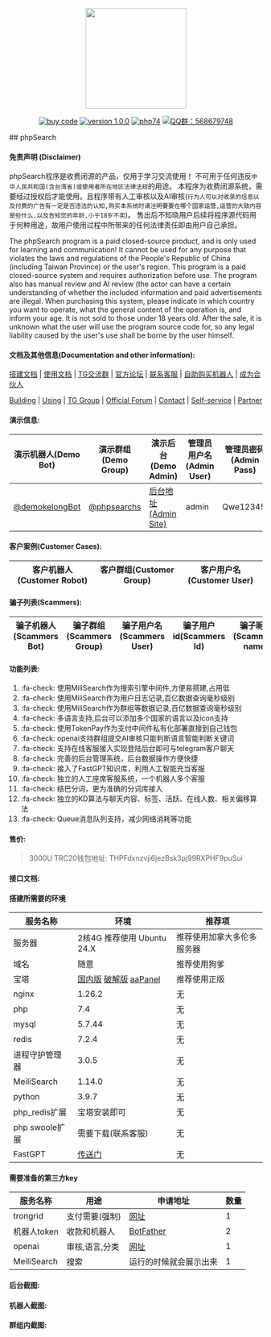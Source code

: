 <p align="center"><img src="https://s1.imagehub.cc/images/2025/05/14/a1b903583154271050191c1a6f2de085.png" width="200"></p>
<p align="center">
<a href="https://t.me/buzhiguiqi"><img src="https://img.shields.io/badge/buy-code-blue" alt="buy code"></a>
<a href="https://github.com/assimon/dujiaoka/releases/tag/1.0.0"><img src="https://img.shields.io/badge/version-1.0.0-red" alt="version 1.0.0"></a>
<a href="https://www.php.net/releases/7_4_0.php"><img src="https://img.shields.io/badge/PHP-7.4-lightgrey" alt="php74"></a>
<a href="https://shang.qq.com/wpa/qunwpa?idkey=37b6b06f7c941dae20dcd5784088905d6461064d7f33478692f0c4215546cee0"><img src="https://img.shields.io/badge/Telegram%E7%BE%A4-buzhiguiqi-green" alt="QQ群：568679748"></a>
</p>
## phpSearch

#### 免责声明 (Disclaimer)

phpSearch程序是收费闭源的产品，仅用于学习交流使用！
不可用于任何违反`中华人民共和国(含台湾省)或使用者所在地区法律法规`的用途。
本程序为收费闭源系统，需要经过授权后才能使用。且程序带有人工审核以及AI审核(`行为人可以对收录的信息以及付费的广告有一定是否违法的认知,购买本系统时请注明要要在哪个国家运营,运营的大致内容是些什么,以及告知您的年龄,小于18岁不卖`)。
售出后不知晓用户后续将程序源代码用于何种用途，故用户使用过程中所带来的任何法律责任即由用户自己承担。

The phpSearch program is a paid closed-source product, and is only used for learning and communication!
It cannot be used for any purpose that violates the laws and regulations of the People's Republic of China (including Taiwan Province) or the user's region.
This program is a paid closed-source system and requires authorization before use. The program also has manual review and AI review (the actor can have a certain understanding of whether the included information and paid advertisements are illegal. When purchasing this system, please indicate in which country you want to operate, what the general content of the operation is, and inform your age. It is not sold to those under 18 years old.
After the sale, it is unknown what the user will use the program source code for, so any legal liability caused by the user's use shall be borne by the user himself.

#### 文档及其他信息(Documentation and other information):
[搭建文档](https://68i.net/telegram%e6%9c%ba%e5%99%a8%e4%ba%ba%e7%b4%a2%e5%bc%95%e6%90%9c%e7%b4%a2%e5%bc%95%e6%93%8e%e6%ba%90%e7%a0%81/ "搭建文档") | [使用文档](https://t.me/easSearchs "使用文档") | [TG交流群](https://t.me/easSearch "TG交流群") | [官方论坛](https://68i.net "官方论坛") | [联系客服](http://t.me/buzhiguiqi "联系客服") | [自助购买机器人](https://t.me/easSearchs "自助购买机器人") | [成为合伙人](https://t.me/easSearchs "成为合伙人")

[Building](https://68i.net/telegram%e6%9c%ba%e5%99%a8%e4%ba%ba%e7%b4%a2%e5%bc%95%e6%90%9c%e7%b4%a2%e5%bc%95%e6%93%8e%e6%ba%90%e7%a0%81/ "Building") | [Using](https://t.me/easSearchs "Using") | [TG Group](https://t.me/easSearch "TG Group") | [Official Forum](http://t.me/buzhiguiqi "Official Forum") | [Contact](https://t.me/easSearchs "Contact") | [Self-service](https://t.me/easSearchs "Self-service") | [Partner](https://t.me/easSearchs "Partner")
#### 演示信息:
| 演示机器人(Demo Bot)                                   | 演示群组(Demo Group)                                  | 演示后台(Demo Admin)                                           | 管理员用户名(Admin User) | 管理员密码(Admin Pass) |
|---------------------------------------------------|---------------------------------------------------|------------------------------------------------------------|--------------------|-------------------|
| [@demokelongBot](https://t.me/demokelongBot "@demokelongBot") | [@phpsearchs](https://t.me/phpsearchs "@phpsearchs") | [后台地址(Admin Site)](https://copy.8br.dpdns.org/hDKsVnTZui.php "后台地址(Admin Site)") | admin              | Qwe12345.             |

#### 客户案例(Customer Cases):
| 客户机器人(Customer Robot)                                           | 客户群组(Customer Group)                              | 客户用户名(Customer User)                              |
|---------------------------------------------------|---------------------------------------------------|---------------------------------------------------|


#### 骗子列表(Scammers):

| 骗子机器人(Scammers Bot) | 骗子群组(Scammers Group) | 骗子用户名(Scammers User) | 骗子用户id(Scammers Id) | 骗子昵称(Scammers name)  | 骗子网站(Scammers Site) |
|---------------------|----------------------|----------------------|---------------------|---------------------|---------------------|


#### 功能列表:

1. :fa-check: 使用MiliSearch作为搜索引擎中间件,方便易搭建,占用低
2. :fa-check: 使用MiliSearch作为用户日志记录,百亿数据查询毫秒级别
3. :fa-check: 使用MiliSearch作为群组等数据记录,百亿数据查询毫秒级别
4. :fa-check: 多语言支持,后台可以添加多个国家的语言以及icon支持
5. :fa-check: 使用TokenPay作为支付中间件私有化部署直接到自己钱包
6. :fa-check: openai支持群组提交AI审核只能判断语言智能判断关键词
7. :fa-check: 支持在线客服接入实现登陆后台即可与telegram客户聊天
8. :fa-check: 完善的后台管理系统，后台数据操作方便快捷
9. :fa-check: 接入了FastGPT知识库，利用人工智能充当客服
10. :fa-check: 独立的人工座席客服系统，一个机器人多个客服
11. :fa-check: 结巴分词，更为准确的分词库接入
12. :fa-check: 独立的KD算法与聊天内容、标签、活跃、在线人数、相关偏移算法
13. :fa-check: Queue消息队列支持，减少网络消耗等功能

#### 售价:

> 3000U   TRC20钱包地址: THPFdxnzvji6jezBsk3pj99RXPHF9puSui

#### 接口文档:

#### 搭建所需要的环境

| 服务名称  |  环境  | 推荐项 |
| ------------ | ------------ | ------------ |
| 服务器  |  2核4G 推荐使用 Ubuntu 24.X  | 推荐使用加拿大多伦多服务器 |
| 域名  | 随意  |  推荐使用狗爹 |
| 宝塔 | [国内版](https://www.bt.cn/new/download.html "国内版") [破解版](https://www.btkaixin.net/ "破解版")  [aaPanel](https://www.aapanel.org/new/download.html?invite_code=aapanele "aaPanel") | 推荐使用正版 |
| nginx | 1.26.2 | 无 |
| php | 7.4 | 无 |
| mysql | 5.7.44 | 无 |
| redis | 7.2.4  | 无 |
| 进程守护管理器 | 3.0.5 | 无 |
|MeiliSearch|1.14.0 | 无 |
| python | 3.9.7 | 无 |
| php_redis扩展 | 宝塔安装即可 | 无 |
| php swoole扩展 | 需要下载(联系客服) | 无 |
| FastGPT | [传送门](https://tryfastgpt.ai/ "传送门")  | 无 |

#### 需要准备的第三方key

| 服务名称  |  用途  | 申请地址 | 数量 |
| ------------ | ------------ | ------------ | ------------ |
| trongrid  |  支付需要(强制)  | [网址](https://www.trongrid.io/dashboard/keys "网址") | 1 |
| 机器人token  | 收款和机器人  | [BotFather](https://t.me/BotFather "BotFather") | 2 |
| openai | 审核,语言,分类 | [网址](https://api.gptnb.ai/ "网址") | 1 |
| MeiliSearch | 搜索 | 运行的时候就会展示出来 | 1 |

#### 后台截图:
#### 机器人截图:
#### 群组内截图:
